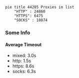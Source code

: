 
```mermaid
pie title 44285 Proxies in list
    "HTTP" : 24860
    "HTTPS": 6475
    "SOCKS" : 18074
```

### Some Info
#### Average Timeout

- mixed: 3.0s
- http: 1.5s
- https: 8.6s
- socks: 6.3s